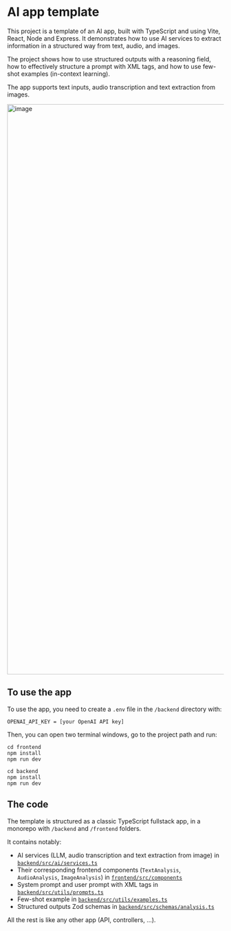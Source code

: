 # AI app template

This project is a template of an AI app, built with TypeScript and using Vite, React, Node and Express. It demonstrates how to use AI services to extract information in a structured way from text, audio, and images.

The project shows how to use structured outputs with a reasoning field, how to effectively structure a prompt with XML tags, and how to use few-shot examples (in-context learning).

The app supports text inputs, audio transcription and text extraction from images.

<img width="1323" alt="image" src="https://github.com/user-attachments/assets/fecda86b-9aa3-463d-901c-1ebcd1bb6679" />

## To use the app

To use the app, you need to create a `.env` file in the `/backend` directory with:
```
OPENAI_API_KEY = [your OpenAI API key]
```

Then, you can open two terminal windows, go to the project path and run:
```
cd frontend
npm install
npm run dev
```
```
cd backend
npm install
npm run dev
```

## The code

The template is structured as a classic TypeScript fullstack app, in a monorepo with `/backend` and `/frontend` folders.

It contains notably:
- AI services (LLM, audio transcription and text extraction from image) in [`backend/src/ai/services.ts`](https://github.com/antoinebcx/ai-app-template-typescript/blob/main/backend/src/ai/services.ts)
- Their corresponding frontend components (`TextAnalysis`, `AudioAnalysis`, `ImageAnalysis`) in [`frontend/src/components`](https://github.com/antoinebcx/ai-app-template-typescript/tree/main/frontend/src/components)
- System prompt and user prompt with XML tags in [`backend/src/utils/prompts.ts`](https://github.com/antoinebcx/ai-app-template-typescript/blob/main/backend/src/utils/prompts.ts)
- Few-shot example in [`backend/src/utils/examples.ts`](https://github.com/antoinebcx/ai-app-template-typescript/blob/main/backend/src/utils/examples.ts)
- Structured outputs Zod schemas in [`backend/src/schemas/analysis.ts`](https://github.com/antoinebcx/ai-app-template-typescript/blob/main/backend/src/schemas/analysis.ts)

All the rest is like any other app (API, controllers, ...).

